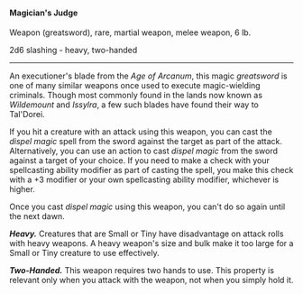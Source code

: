 #### Magician's Judge

Weapon (greatsword), rare, martial weapon, melee weapon, 6 lb.

2d6 slashing  - heavy, two-handed

---

An executioner's blade from the *Age of Arcanum*, this magic *greatsword* is one of many similar weapons once used to execute magic-wielding criminals. Though most commonly found in the lands now known as *Wildemount* and *Issylra*, a few such blades have found their way to Tal'Dorei.

If you hit a creature with an attack using this weapon, you can cast the *dispel magic* spell from the sword against the target as part of the attack. Alternatively, you can use an action to cast *dispel magic* from the sword against a target of your choice. If you need to make a check with your spellcasting ability modifier as part of casting the spell, you make this check with a +3 modifier or your own spellcasting ability modifier, whichever is higher.

Once you cast *dispel magic* using this weapon, you can't do so again until the next dawn.

***Heavy.*** Creatures that are Small or Tiny have disadvantage on attack rolls with heavy weapons. A heavy weapon's size and bulk make it too large for a Small or Tiny creature to use effectively.

***Two-Handed.*** This weapon requires two hands to use. This property is relevant only when you attack with the weapon, not when you simply hold it.



